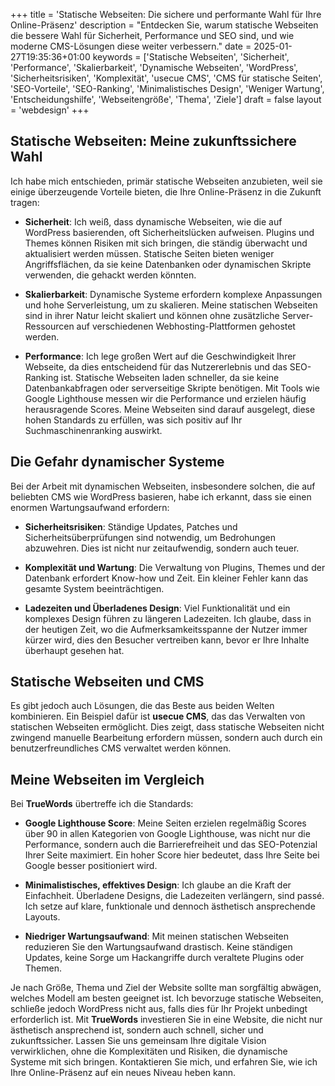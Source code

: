 +++
title = 'Statische Webseiten: Die sichere und performante Wahl für Ihre Online-Präsenz'
description = "Entdecken Sie, warum statische Webseiten die bessere Wahl für Sicherheit, Performance und SEO sind, und wie moderne CMS-Lösungen diese weiter verbessern."
date = 2025-01-27T19:35:36+01:00
keywords = ['Statische Webseiten', 'Sicherheit', 'Performance', 'Skalierbarkeit', 'Dynamische Webseiten', 'WordPress', 'Sicherheitsrisiken', 'Komplexität', 'usecue CMS', 'CMS für statische Seiten', 'SEO-Vorteile', 'SEO-Ranking', 'Minimalistisches Design', 'Weniger Wartung', 'Entscheidungshilfe', 'Webseitengröße', 'Thema', 'Ziele']
draft = false
layout = 'webdesign'
+++

## Statische Webseiten: Meine zukunftssichere Wahl

Ich habe mich entschieden, primär statische Webseiten anzubieten, weil sie einige überzeugende Vorteile bieten, die Ihre Online-Präsenz in die Zukunft tragen:

- **Sicherheit**: Ich weiß, dass dynamische Webseiten, wie die auf WordPress basierenden, oft Sicherheitslücken aufweisen. Plugins und Themes können Risiken mit sich bringen, die ständig überwacht und aktualisiert werden müssen. Statische Seiten bieten weniger Angriffsflächen, da sie keine Datenbanken oder dynamischen Skripte verwenden, die gehackt werden könnten.

- **Skalierbarkeit**: Dynamische Systeme erfordern komplexe Anpassungen und hohe Serverleistung, um zu skalieren. Meine statischen Webseiten sind in ihrer Natur leicht skaliert und können ohne zusätzliche Server-Ressourcen auf verschiedenen Webhosting-Plattformen gehostet werden.

- **Performance**: Ich lege großen Wert auf die Geschwindigkeit Ihrer Webseite, da dies entscheidend für das Nutzererlebnis und das SEO-Ranking ist. Statische Webseiten laden schneller, da sie keine Datenbankabfragen oder serverseitige Skripte benötigen. Mit Tools wie Google Lighthouse messen wir die Performance und erzielen häufig herausragende Scores. Meine Webseiten sind darauf ausgelegt, diese hohen Standards zu erfüllen, was sich positiv auf Ihr Suchmaschinenranking auswirkt.

## Die Gefahr dynamischer Systeme

Bei der Arbeit mit dynamischen Webseiten, insbesondere solchen, die auf beliebten CMS wie WordPress basieren, habe ich erkannt, dass sie einen enormen Wartungsaufwand erfordern:

- **Sicherheitsrisiken**: Ständige Updates, Patches und Sicherheitsüberprüfungen sind notwendig, um Bedrohungen abzuwehren. Dies ist nicht nur zeitaufwendig, sondern auch teuer.

- **Komplexität und Wartung**: Die Verwaltung von Plugins, Themes und der Datenbank erfordert Know-how und Zeit. Ein kleiner Fehler kann das gesamte System beeinträchtigen.

- **Ladezeiten und Überladenes Design**: Viel Funktionalität und ein komplexes Design führen zu längeren Ladezeiten. Ich glaube, dass in der heutigen Zeit, wo die Aufmerksamkeitsspanne der Nutzer immer kürzer wird, dies den Besucher vertreiben kann, bevor er Ihre Inhalte überhaupt gesehen hat.

## Statische Webseiten und CMS

Es gibt jedoch auch Lösungen, die das Beste aus beiden Welten kombinieren. Ein Beispiel dafür ist **usecue CMS**, das das Verwalten von statischen Webseiten ermöglicht. Dies zeigt, dass statische Webseiten nicht zwingend manuelle Bearbeitung erfordern müssen, sondern auch durch ein benutzerfreundliches CMS verwaltet werden können.

## Meine Webseiten im Vergleich

Bei **TrueWords** übertreffe ich die Standards:

- **Google Lighthouse Score**: Meine Seiten erzielen regelmäßig Scores über 90 in allen Kategorien von Google Lighthouse, was nicht nur die Performance, sondern auch die Barrierefreiheit und das SEO-Potenzial Ihrer Seite maximiert. Ein hoher Score hier bedeutet, dass Ihre Seite bei Google besser positioniert wird.

- **Minimalistisches, effektives Design**: Ich glaube an die Kraft der Einfachheit. Überladene Designs, die Ladezeiten verlängern, sind passé. Ich setze auf klare, funktionale und dennoch ästhetisch ansprechende Layouts.

- **Niedriger Wartungsaufwand**: Mit meinen statischen Webseiten reduzieren Sie den Wartungsaufwand drastisch. Keine ständigen Updates, keine Sorge um Hackangriffe durch veraltete Plugins oder Themen.

Je nach Größe, Thema und Ziel der Website sollte man sorgfältig abwägen, welches Modell am besten geeignet ist. Ich bevorzuge statische Webseiten, schließe jedoch WordPress nicht aus, falls dies für Ihr Projekt unbedingt erforderlich ist. Mit **TrueWords** investieren Sie in eine Website, die nicht nur ästhetisch ansprechend ist, sondern auch schnell, sicher und zukunftssicher. Lassen Sie uns gemeinsam Ihre digitale Vision verwirklichen, ohne die Komplexitäten und Risiken, die dynamische Systeme mit sich bringen. Kontaktieren Sie mich, und erfahren Sie, wie ich Ihre Online-Präsenz auf ein neues Niveau heben kann.
